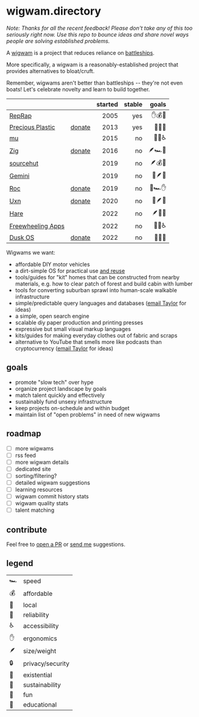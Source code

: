 # wigwam.directory

_Note: Thanks for all the recent feedback! Please don't take any of this too
seriously right now. Use this repo to bounce ideas and share novel ways people
are solving established problems._

A [wigwam](https://taylor.town/pardon-2023#wigwams) is a project that reduces
reliance on [battleships](https://taylor.town/pardon-2023#wigwams).

More specifically, a wigwam is a reasonably-established project that provides
alternatives to bloat/cruft.

Remember, wigwams aren't better than battleships -- they're not even boats!
Let's celebrate novelty and learn to build together.

|                                                         |                                                   | started | stable |  goals |
| ------------------------------------------------------- | ------------------------------------------------: | ------: | -----: | -----: |
| [RepRap](https://reprap.org/wiki/RepRap)                |                                                   |    2005 |    yes | ✋💰🏰 |
| [Precious Plastic](https://www.preciousplastic.com)     | [donate](https://www.preciousplastic.com/support) |    2013 |    yes | 🌲🏡🏰 |
| [mu](https://github.com/akkartik/mu)                    |                                                   |    2015 |     no | 🏡🏰♿ |
| [Zig](https://ziglang.org)                              |                [donate](https://ziglang.org/zsf/) |    2016 |     no | 🪶🏎️🏰 |
| [sourcehut](http://sourcehut.org)                       |                                                   |    2019 |     no | 🪶💰🏡 |
| [Gemini](https://geminiprotocol.net)                    |                                                   |    2019 |     no | 🏡🪶🏰 |
| [Roc](https://www.roc-lang.org)                         |    [donate](https://github.com/sponsors/roc-lang) |    2019 |     no | 🏰🏎️✋ |
| [Uxn](https://100r.co/site/uxn.html)                    |       [donate](https://100r.co/site/support.html) |    2020 |     no | 🌲🪶🏰 |
| [Hare](https://harelang.org)                            |                                                   |    2022 |     no | 🪶🏰🌋 |
| [Freewheeling Apps](https://akkartik.name/freewheeling) |                                                   |    2022 |     no | 🏡🏰♿ |
| [Dusk OS](http://duskos.org)                            |          [donate](http://duskos.org/funding.html) |    2022 |     no | 🌲🏰🌋 |

<!--
potential:
- https://woob.tech
- IndyMill: https://indystry.cc/indymill/
- markdown, irc, rss, other existing tech
- light phone
- oxide servers
- framework computers
- https://www.goatcounter.com
- kagi
- menuet os
- forth chips
- parallax propeller processors
- communes/coops?
- https://www.radiotopia.fm/donate
- viewpoints research institute
- fairphone
- https://www.opensourceecology.org
- https://blot.im
--->

<!--
future columns:
- image/logo
- three-word description
- seeking $/year
- seeking contributors/specialists
- tutorials
- definition of "done"
--->

Wigwams we want:

- affordable DIY motor vehicles
- a dirt-simple OS for practical use [and reuse](https://permacomputing.net)
- tools/guides for "kit" homes that can be constructed from nearby materials,
  e.g. how to clear patch of forest and build cabin with lumber
- tools for converting suburban sprawl into human-scale walkable infrastructure
- simple/predictable query languages and databases
  ([email Taylor](mailto:hello@taylor.town) for ideas)
- a simple, open search engine
- scalable diy paper production and printing presses
- expressive but small visual markup languages
- kits/guides for making everyday clothes out of fabric and scraps
- alternative to YouTube that smells more like podcasts than cryptocurrency
  ([email Taylor](mailto:hello@taylor.town) for ideas)

<!--
more potential wigwams
- open isps?
- tiny browser
--->

<!--
more stuff we need:
- open spiroligomers
- synthetic bio
- ai stuff
--->

## goals

<!-- A wigwam can be open-sourced or venture-backed or whatever. -->

- promote "slow tech" over hype
- organize project landscape by goals
- match talent quickly and effectively
- sustainably fund unsexy infrastructure
- keep projects on-schedule and within budget
- maintain list of "open problems" in need of new wigwams

## roadmap

- [ ] more wigwams
- [ ] rss feed
- [ ] more wigwam details
- [ ] dedicated site
- [ ] sorting/filtering?
- [ ] detailed wigwam suggestions
- [ ] learning resources
- [ ] wigwam commit history stats
- [ ] wigwam quality stats
- [ ] talent matching

## contribute

Feel free to
[open a PR](https://github.com/surprisetalk/wigwams/edit/main/readme.md) or
[send me](mailto:hello@taylor.town) suggestions.

<!--
other cool projects:
- [Sivers's Tech Independence](https://sive.rs/ti)
- whole code catalog
- permacomputing.org
- concrete weight set forms
--->

## legend

|     |                  |
| --- | ---------------- |
| 🏎️  | speed            |
| 💰  | affordable       |
| 🏡  | local            |
| 🏰  | reliability      |
| ♿  | accessibility    |
| ✋  | ergonomics       |
| 🪶  | size/weight      |
| 🔒  | privacy/security |
| 🌋  | existential      |
| 🌲  | sustainability   |
| 🌈  | fun              |
| 🧠  | educational      |
